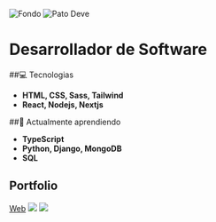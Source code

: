 ![Fondo](https://perfilgithugpato-nmgucgffg-pato-devs-projects.vercel.app/fondogenerico.jpg)
![Pato Deve](https://www.perfilgithugpato-nmgucgffg-pato-devs-projects.vercel.app/fibonacci2.gif)
# Desarrollador de Software

##💻 Tecnologias
- **HTML, CSS, Sass, Tailwind**
- **React, Nodejs, Nextjs**


##🌱 Actualmente aprendiendo
- **TypeScript**
- **Python, Django, MongoDB**
- **SQL**

## Portfolio
[Web](https://patofolio.vercel.app)
![](https://patofolio.vercel.app/public/itbank.png)
![](https://i.imgur.com/F2g1k1K.gif)
